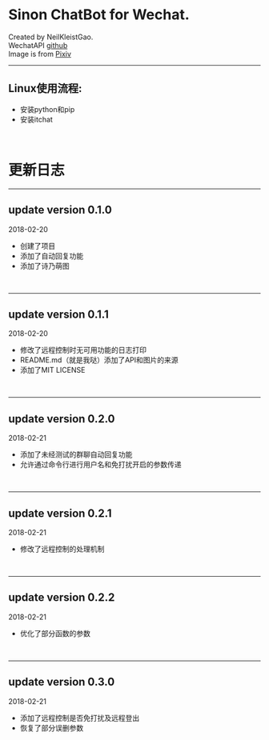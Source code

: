 # Sinon ChatBot for Wechat.<br/>
Created by NeilKleistGao.<br/>
WechatAPI [github](https://github.com/littlecodersh/itchat)<br/>
Image is from [Pixiv](https://www.pixiv.net/member_illust.php?mode=medium&illust_id=66989215)<br/>

---------
## Linux使用流程:<br/>
+ 安装python和pip
+ 安装itchat
<br/>

# 更新日志<br/>

---------
## update version 0.1.0<br/>
2018-02-20<br/>
+ 创建了项目
+ 添加了自动回复功能
+ 添加了诗乃萌图
<br/>

---------
## update version 0.1.1<br/>
2018-02-20<br/>
+ 修改了远程控制时无可用功能的日志打印
+ README.md（就是我哒）添加了API和图片的来源
+ 添加了MIT LICENSE
<br/>

---------
## update version 0.2.0<br/>
2018-02-21<br/>
+ 添加了未经测试的群聊自动回复功能
+ 允许通过命令行进行用户名和免打扰开启的参数传递
<br/>

---------
## update version 0.2.1<br/>
2018-02-21<br/>
+ 修改了远程控制的处理机制
<br/>

---------
## update version 0.2.2<br/>
2018-02-21<br/>
+ 优化了部分函数的参数
<br/>

---------
## update version 0.3.0<br/>
2018-02-21<br/>
+ 添加了远程控制是否免打扰及远程登出
+ 恢复了部分误删参数
<br/>